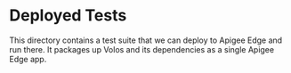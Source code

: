 # Deployed Tests

This directory contains a test suite that we can deploy to Apigee Edge
and run there. It packages up Volos and its dependencies as a single
Apigee Edge app.
